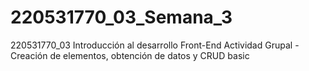 # 220531770_03_Semana_3

220531770_03 Introducción al desarrollo Front-End Actividad Grupal - Creación de elementos, obtención de datos y CRUD basic  
